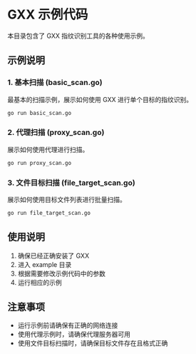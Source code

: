# GXX 示例代码

本目录包含了 GXX 指纹识别工具的各种使用示例。

## 示例说明

### 1. 基本扫描 (basic_scan.go)
最基本的扫描示例，展示如何使用 GXX 进行单个目标的指纹识别。

```bash
go run basic_scan.go
```

### 2. 代理扫描 (proxy_scan.go)
展示如何使用代理进行扫描。

```bash
go run proxy_scan.go
```

### 3. 文件目标扫描 (file_target_scan.go)
展示如何使用目标文件列表进行批量扫描。

```bash
go run file_target_scan.go
```

## 使用说明

1. 确保已经正确安装了 GXX
2. 进入 example 目录
3. 根据需要修改示例代码中的参数
4. 运行相应的示例

## 注意事项

- 运行示例前请确保有正确的网络连接
- 使用代理示例时，请确保代理服务器可用
- 使用文件目标扫描时，请确保目标文件存在且格式正确 